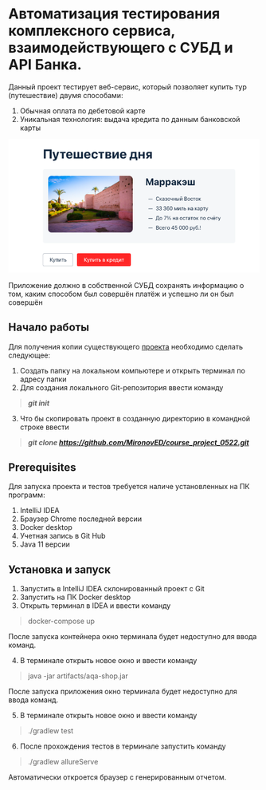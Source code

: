 
# Автоматизация тестирования комплексного сервиса, взаимодействующего с СУБД и API Банка.

Данный проект тестирует веб-сервис, который позволяет купить тур (путешествие) двумя способами:

1. Обычная оплата по дебетовой карте
2. Уникальная технология: выдача кредита по данным банковской карты

![Сервис покупки тура](https://github.com/MironovED/course_project_0522/blob/e2030959672f4b5d640ae1ad8f78ef3c0b65148d/pic/service.jpg)

Приложение должно в собственной СУБД сохранять информацию о том, каким способом был совершён платёж и успешно ли он был совершён

## Начало работы

Для получения копии существующего [проекта](https://github.com/MironovED/course_project_0522.git) необходимо сделать следующее:

1. Создать папку на локальном компьютере и открыть терминал по адресу папки
2. Для создания локального Git-репозитория ввести команду 
> *****git init*****
3. Что бы скопировать проект в созданную директорию в командной строке ввести 
> *****git clone https://github.com/MironovED/course_project_0522.git*****

## Prerequisites

Для запуска проекта и тестов требуется наличе установленных на ПК программ:

1. IntelliJ IDEA
2. Браузер Chrome последней версии
3. Docker desktop
4. Учетная запись в Git Hub
5. Java 11 версии

## Установка и запуск

1. Запустить в IntelliJ IDEA склонированный проект с Git
2. Запустить на ПК Docker desktop
3. Открыть терминал в IDEA и ввести команду
> docker-compose up  

После запуска контейнера окно терминала будет недоступно для ввода команд.

4. В терминале открыть новое окно и ввести команду 
> java -jar artifacts/aqa-shop.jar

После запуска приложения окно терминала будет недоступно для ввода команд.

5.  В терминале открыть новое окно и ввести команду
> ./gradlew test

6. После прохождения тестов в терминале запустить команду 
> ./gradlew allureServe

Автоматически откроется браузер с генерированным отчетом.
